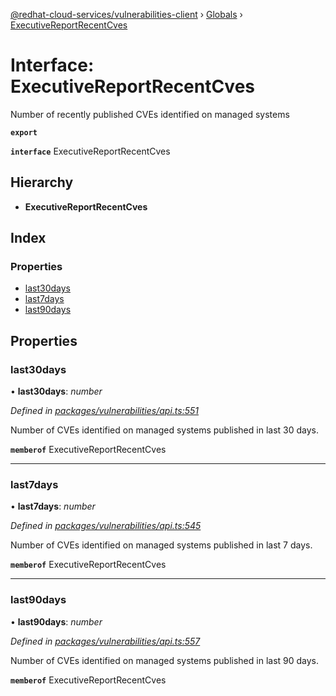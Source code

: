 [@redhat-cloud-services/vulnerabilities-client](../README.md) › [Globals](../globals.md) › [ExecutiveReportRecentCves](executivereportrecentcves.md)

# Interface: ExecutiveReportRecentCves

Number of recently published CVEs identified on managed systems

**`export`** 

**`interface`** ExecutiveReportRecentCves

## Hierarchy

* **ExecutiveReportRecentCves**

## Index

### Properties

* [last30days](executivereportrecentcves.md#last30days)
* [last7days](executivereportrecentcves.md#last7days)
* [last90days](executivereportrecentcves.md#last90days)

## Properties

###  last30days

• **last30days**: *number*

*Defined in [packages/vulnerabilities/api.ts:551](https://github.com/RedHatInsights/javascript-clients/blob/master/packages/vulnerabilities/api.ts#L551)*

Number of CVEs identified on managed systems published in last 30 days.

**`memberof`** ExecutiveReportRecentCves

___

###  last7days

• **last7days**: *number*

*Defined in [packages/vulnerabilities/api.ts:545](https://github.com/RedHatInsights/javascript-clients/blob/master/packages/vulnerabilities/api.ts#L545)*

Number of CVEs identified on managed systems published in last 7 days.

**`memberof`** ExecutiveReportRecentCves

___

###  last90days

• **last90days**: *number*

*Defined in [packages/vulnerabilities/api.ts:557](https://github.com/RedHatInsights/javascript-clients/blob/master/packages/vulnerabilities/api.ts#L557)*

Number of CVEs identified on managed systems published in last 90 days.

**`memberof`** ExecutiveReportRecentCves
